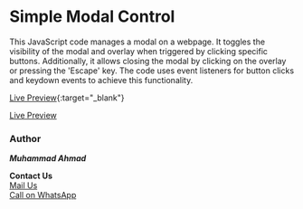 # Simple Modal Control

This JavaScript code manages a modal on a webpage. It toggles the visibility of the modal and overlay when triggered by clicking specific buttons. Additionally, it allows closing the modal by clicking on the overlay or pressing the 'Escape' key. The code uses event listeners for button clicks and keydown events to achieve this functionality.

[Live Preview](https://simple-model-control.surge.sh/){:target="\_blank"}

<!-- [Call on WhatsApp](https://wa.me/+923411080082){:target="_blank"} -->

<a href="https://simple-model-control.surge.sh/" target="_blank">Live Preview</a>

### Author

**_Muhammad Ahmad_**<br>

**Contact Us**<br>
[Mail Us](mailto:muhammadugv66@gmail.com)<br>
[Call on WhatsApp](https://wa.me/+923411080082)
